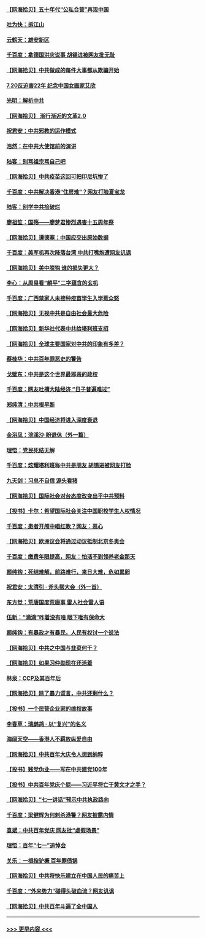 #### [【网海拾贝】五十年代“公私合营”再现中国](../pages/nsc993/n13104069.md?t=07220601) 
#### [吐为快：拆江山](../pages/nsc993/n13103889.md?t=07220601) 
#### [云鹤天：雄安新区](../pages/nsc993/n13103872.md?t=07220601) 
#### [千百度：拿德国洪灾说事 胡锡进被网友批无耻](../pages/nsc993/n13103798.md?t=07220601) 
#### [【网海拾贝】中共做成的每件大事都从欺骗开始](../pages/nsc993/n13101163.md?t=07220601) 
#### [7.20反迫害22年 纪念中国女画家艾欣](../pages/nsc993/n13100071.md?t=07220601) 
#### [光明：解析中共](../pages/nsc993/n13099934.md?t=07220601) 
#### [【网海拾贝】 渐行渐近的文革2.0](../pages/nsc993/n13099588.md?t=07220601) 
#### [祝君安：中共邪教的运作模式](../pages/nsc993/n13099456.md?t=07220601) 
#### [浩然：在中共大使馆前的演讲](../pages/nsc993/n13098467.md?t=07220601) 
#### [陆客：别骂祖宗骂自己吧](../pages/nsc993/n13097813.md?t=07220601) 
#### [【网海拾贝】中共疫苗这回可把印尼坑惨了](../pages/nsc993/n13096777.md?t=07220601) 
#### [千百度：中共解决香港“住房难”？网友打脸夏宝龙](../pages/nsc993/n13096607.md?t=07220601) 
#### [陆客：别学中共捡破烂](../pages/nsc993/n13096489.md?t=07220601) 
#### [廖祖笙：国殇——廖梦君惨烈遇害十五周年祭](../pages/nsc993/n13096340.md?t=07220601) 
#### [【网海拾贝】谭德塞：中国应交出原始数据](../pages/nsc993/n13095308.md?t=07220601) 
#### [千百度：美军机再次降落台湾 中共打嘴炮遭网友讥讽](../pages/nsc993/n13095250.md?t=07220601) 
#### [【网海拾贝】美中脱钩 谁的损失更大？](../pages/nsc993/n13093068.md?t=07220601) 
#### [李心：从周易看“躺平”二字蕴含的玄机](../pages/nsc993/n13091424.md?t=07220601) 
#### [千百度：广西禁家人未接种疫苗学生入学惹众怒](../pages/nsc993/n13090506.md?t=07220601) 
#### [【网海拾贝】无视中共是自由社会最大危险](../pages/nsc993/n13089767.md?t=07220601) 
#### [【网海拾贝】新华社代表中共给塔利班支招](../pages/nsc993/n13087892.md?t=07220601) 
#### [【网海拾贝】全球主要国家对中共的印象有多差？](../pages/nsc993/n13085788.md?t=07220601) 
#### [蔡桂华：中共百年罪恶史的警告](../pages/nsc993/n13085715.md?t=07220601) 
#### [戈壁东：中共是这个世界最邪恶的政权](../pages/nsc993/n13085641.md?t=07220601) 
#### [千百度：网友吐槽大陆经济 “日子普遍难过”](../pages/nsc993/n13085475.md?t=07220601) 
#### [郑纯清：中共根早断](../pages/nsc993/n13084579.md?t=07220601) 
#### [【网海拾贝】中国经济将进入深度衰退](../pages/nsc993/n13082552.md?t=07220601) 
#### [金浴凤：浣溪沙·盼退休（外一篇）](../pages/nsc993/n13081560.md?t=07220601) 
#### [理悟：党民死结无解](../pages/nsc993/n13081552.md?t=07220601) 
#### [千百度：炫耀塔利班称中共是朋友  胡锡进被网友打脸](../pages/nsc993/n13081538.md?t=07220601) 
#### [九天剑：习总不自信 源头看猪](../pages/nsc993/n13081197.md?t=07220601) 
#### [【网海拾贝】国际社会对台态度改变出乎中共预料](../pages/nsc993/n13080968.md?t=07220601) 
#### [【投书】卡尔：希望国际社会关注中国职校学生人权情况](../pages/nsc993/n13080410.md?t=07220601) 
#### [千百度：患者开颅中唱红歌？网友：恶心](../pages/nsc993/n13080377.md?t=07220601) 
#### [【网海拾贝】欧洲议会将通过动议抵制北京冬奥会](../pages/nsc993/n13078156.md?t=07220601) 
#### [千百度：缴费年限提高，网友：怕活不到领养老金那天](../pages/nsc993/n13078088.md?t=07220601) 
#### [颜纯钩：死结难解，前路难行，来日大难，危如累卵](../pages/nsc993/n13077179.md?t=07220601) 
#### [祝君安：太清引 · 斧头帮大会（外一首）](../pages/nsc993/n13077162.md?t=07220601) 
#### [东方觉：荒唐国度荒唐事 雷人社会雷人语](../pages/nsc993/n13075917.md?t=07220601) 
#### [伍新：“滴滴”咋着没有啥 眼下唯有保命大](../pages/nsc993/n13075894.md?t=07220601) 
#### [颜纯钩：有暴政才有暴民，人民有权讨一个说法](../pages/nsc993/n13075734.md?t=07220601) 
#### [【网海拾贝】中共之中国与韭菜何干？](../pages/nsc993/n13075428.md?t=07220601) 
#### [【网海拾贝】如果习仲勋现在还活着](../pages/nsc993/n13073410.md?t=07220601) 
#### [林泉：CCP及其百年后](../pages/nsc993/n13073226.md?t=07220601) 
#### [【网海拾贝】除了暴力谎言，中共还剩什么？](../pages/nsc993/n13071082.md?t=07220601) 
#### [【投书】一个民营企业家的维权故事](../pages/nsc993/n13070932.md?t=07220601) 
#### [李春草：瑞鹧鸪 · 以“复兴”的名义](../pages/nsc993/n13069984.md?t=07220601) 
#### [海阔天空——香港人不羁放纵爱自由](../pages/nsc993/n13069407.md?t=07220601) 
#### [【网海拾贝】中共百年大庆令人想到纳粹](../pages/nsc993/n13068483.md?t=07220601) 
#### [【投书】贱党伪业——写在中共建党100年](../pages/nsc993/n13067843.md?t=07220601) 
#### [【投书】中共百年党庆个屁——习近平将亡于黄文才之手？](../pages/nsc993/n13067425.md?t=07220601) 
#### [【网海拾贝】“七一讲话”预示中共执政路向](../pages/nsc993/n13066434.md?t=07220601) 
#### [千百度：梁健辉为何刺杀港警？网友披露内情](../pages/nsc993/n13066979.md?t=07220601) 
#### [袁斌：中共百年党庆 网友批“虚假场景”](../pages/nsc993/n13066385.md?t=07220601) 
#### [理悟：百年“七一”追悼会](../pages/nsc993/n13066106.md?t=07220601) 
#### [关乐：一根拴驴橛 百年罪债锅](../pages/nsc993/n13066089.md?t=07220601) 
#### [【网海拾贝】中共将快乐建立在中国人民的痛苦上](../pages/nsc993/n13064939.md?t=07220601) 
#### [千百度：“外来势力”碰得头破血流？网友讥讽](../pages/nsc993/n13064878.md?t=07220601) 
#### [【网海拾贝】中共百年斗遍了全中国人](../pages/nsc993/n13060020.md?t=07220601) 

----
#### [ >>> 更早内容 <<< ](../indexes/nsc993-earlier.md)
